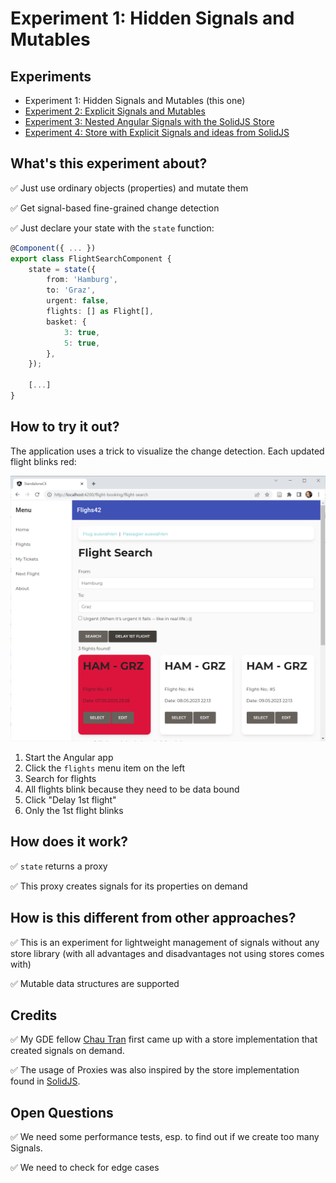 # Experiment 1: Hidden Signals and Mutables


## Experiments

- Experiment 1: Hidden Signals and Mutables (this one)
- [Experiment 2: Explicit Signals and Mutables](https://github.com/manfredsteyer/standalone-example-cli/tree/nest)
- [Experiment 3: Nested Angular Signals with the SolidJS Store](https://github.com/manfredsteyer/standalone-example-cli/tree/solid)
- [Experiment 4: Store with Explicit Signals and ideas from SolidJS](https://github.com/manfredsteyer/standalone-example-cli/tree/signal-store)


## What's this experiment about?

✅ Just use ordinary objects (properties) and mutate them

✅ Get signal-based fine-grained change detection

✅ Just declare your state with the ``state`` function:

```typescript
@Component({ ... })
export class FlightSearchComponent {
    state = state({
        from: 'Hamburg',
        to: 'Graz',
        urgent: false,
        flights: [] as Flight[],
        basket: {
            3: true,
            5: true,
        },
    });

    [...]
}
```

## How to try it out?

The application uses a trick to visualize the change detection. Each updated flight blinks red:

![Updated flights blink](./app.png)

1. Start the Angular app
2. Click the ``flights`` menu item on the left 
3. Search for flights
4. All flights blink because they need to be data bound
5. Click "Delay 1st flight"
6. Only the 1st flight blinks


## How does it work?

✅ ``state`` returns a proxy

✅ This proxy creates signals for its properties on demand


## How is this different from other approaches?

✅ This is an experiment for lightweight management of signals without any store library (with all advantages and disadvantages not using stores comes with)

✅ Mutable data structures are supported


## Credits

✅ My GDE fellow [Chau Tran](https://twitter.com/Nartc1410) first came up with a store implementation that created signals on demand.  

✅ The usage of Proxies was also inspired by the store implementation found in [SolidJS](https://www.solidjs.com/).


## Open Questions

✅ We need some performance tests, esp. to find out if we create too many Signals.

✅ We need to check for edge cases 
